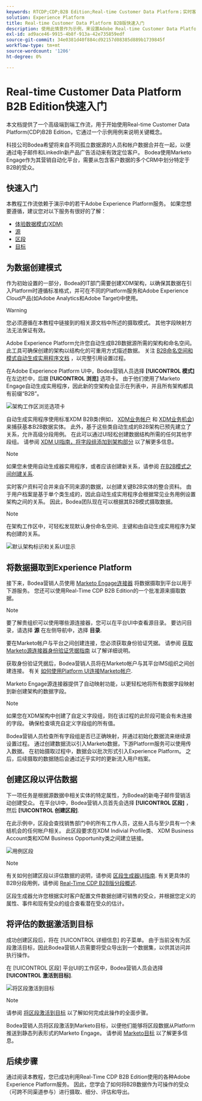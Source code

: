 ```yaml
---
keywords: RTCDP;CDP;B2B Edition;Real-time Customer Data Platform；实时客户数据平台；实时CDP;b2b;CDP
solution: Experience Platform
title: Real-time Customer Data Platform B2B版快速入门
description: 使用此情景作为示例，来设置Adobe Real-time Customer Data Platform B2B Edition的实施。
exl-id: ad9ace46-9915-4b8f-913a-42e735859edf
source-git-commit: 34e0381d40f884cd92157d08385d889b1739845f
workflow-type: tm+mt
source-wordcount: '1206'
ht-degree: 0%

---
```


# Real-time Customer Data Platform B2B Edition快速入门

本文档提供了一个高级端到端工作流，用于开始使用Real-time Customer Data Platform(CDP)B2B Edition，它通过一个示例用例来说明关键概念。

科技公司Bodea希望将来自不同孤立数据源的人员和帐户数据合并在一起，以便通过电子邮件和LinkedIn新产品广告活动来有效定位客户。 Bodea使用Marketo Engage作为其营销自动化平台，需要从包含客户数据的多个CRM中划分特定于B2B的受众。

## 快速入门

本教程工作流依赖于演示中的若干Adobe Experience Platform服务。 如果您想要遵循，建议您对以下服务有很好的了解：

- [体验数据模式(XDM)](../xdm/home.md)
- [源](../sources/home.md)
- [区段](../segmentation/home.md)
- [目标](../destinations/home.md)

## 为数据创建模式

作为初始设置的一部分，Bodea的IT部门需要创建XDM架构，以确保其数据在引入Platform时遵循标准格式，并可在不同的Platform服务和Adobe Experience Cloud产品(如Adobe Analytics和Adobe Target)中使用。

>[!WARNING]
>
>您必须遵循在本教程中链接到的相关源文档中所述的摄取模式。 其他字段映射方法无法保证有效。

Adobe Experience Platform允许您自动生成B2B数据源所需的架构和命名空间。 此工具可确保创建的架构以结构化的可重用方式描述数据。 关注 [B2B命名空间和模式自动生成实用程序文档](../sources/connectors/adobe-applications/marketo/marketo-namespaces.md) ，以完整引用设置过程。

在Adobe Experience Platform UI中，Bodea营销人员选择 **[!UICONTROL 模式]** 在左边栏中，后跟 **[!UICONTROL 浏览]** 选项卡。 由于他们使用了Marketo Engage自动生成实用程序，因此新的空架构会显示在列表中，并且所有架构都具有前缀“B2B”。

![架构工作区浏览选项卡](./assets/b2b-tutorial/empty-b2b-schemas.png)

自动生成实用程序使用标准XDM B2B类(例如， [XDM业务帐户](../xdm/classes/b2b/business-account.md) 和 [XDM业务机会](../xdm/classes/b2b/business-opportunity.md))来捕获基本B2B数据实体。 此外，基于这些类自动生成的B2B架构已预先建立了关系，允许高级分段用例。 在此可以通过UI轻松创建数据结构所需的任何其他字段组。 请参阅 [XDM UI指南，将字段组添加到架构部分](../xdm/ui/resources/schemas.md#add-field-groups) 以了解更多信息。

>[!NOTE]
> 
>如果您未使用自动生成器实用程序，或者应该创建新关系，请参阅 [在B2B模式之间创建关系](../xdm/tutorials/relationship-b2b.md).

实时客户资料可合并来自不同来源的数据，以创建关键B2B实体的整合资料。 由于用户档案是基于单个类生成的，因此自动生成实用程序会根据常见业务用例设置架构之间的关系。 因此，Bodea团队现在可以根据其B2B模式摄取数据。

>[!NOTE]
> 
>在架构工作区中，可轻松发现默认身份命名空间、主键和由自动生成实用程序为架构创建的关系。
>
>![默认架构标识和关系UI显示](./assets/b2b-tutorial/schema-identity-relationship.png)

## 将数据摄取到Experience Platform

接下来，Bodea营销人员使用 [Marketo Engage连接器](../sources/connectors/adobe-applications/marketo/marketo.md) 将数据摄取到平台以用于下游服务。 您还可以使用Real-Time CDP B2B Edition的一个批准源来摄取数据。

>[!NOTE]
> 
>要了解贵组织可以使用哪些源连接器，您可以在平台UI中查看源目录。 要访问目录，请选择 **源** 在左侧导航中，选择 **目录**.

要在Marketo帐户与平台之间创建连接，您必须获取身份验证凭据。 请参阅 [获取Marketo源连接器身份验证凭据指南](../sources/connectors/adobe-applications/marketo/marketo-auth.md) 以了解详细说明。

获取身份验证凭据后，Bodea营销人员将在Marketo帐户与其平台IMS组织之间创建连接。 有关 [如何使用Platform UI连接Marketo帐户](../sources/tutorials/ui/create/adobe-applications/marketo.md).

Marketo Engage源连接器提供了自动映射功能，以更轻松地将所有数据字段映射到新创建架构的数据字段。

>[!NOTE]
> 
>如果您在XDM架构中创建了自定义字段组，则在该过程的此阶段可能会有未连接的字段。 确保检查填充自定义字段组的所有值。

Bodea营销人员检查所有字段组是否已正确映射，并通过初始化数据流来继续源设置过程。 通过创建数据流以引入Marketo数据，下游Platform服务可以使用传入数据。 在初始摄取过程中，数据会以批次形式引入Experience Platform。 之后，后续摄取的数据随后会通过近乎实时的更新流入用户档案。

## 创建区段以评估数据

下一项任务是根据源数据中相关实体的特定属性，为Bodea的新电子邮件营销活动创建受众。 在平台UI中，Bodea营销人员首先会选择 **[!UICONTROL 区段]** ，然后 **[!UICONTROL 创建区段]**.

在此示例中，区段会查找销售部门中的所有工作人员，这些人员与至少具有一个未结机会的任何帐户相关。 此区段要求在XDM Indivial Profile类、 XDM Business Account类和XDM Business Opportunity类之间建立链接。

![用例区段](./assets/b2b-tutorial/use-case-segment.png)

>[!NOTE]
> 
>有关如何创建区段以评估数据的说明，请参阅 [区段生成器UI指南](../segmentation/ui/segment-builder.md). 有关更具体的B2B分段用例，请参阅 [Real-Time CDP B2B版分段概述](./segmentation/b2b.md).

区段生成器允许您根据实时客户配置文件数据创建可销售的受众，并根据您定义的属性、事件和现有受众的组合查看潜在受众的估计。

## 将评估的数据激活到目标

成功创建区段后，将在 [!UICONTROL 详细信息] 的子菜单。 由于当前没有为区段激活目标，因此Bodea营销人员需要将受众导出到一个数据集，以供其访问并执行操作。

在 [!UICONTROL 区段] 平台UI的工作区中，Bodea营销人员会选择 **[!UICONTROL 激活到目标]**.

![将区段激活到目标](./assets/b2b-tutorial/activate-to-destination.png)

>[!NOTE]
> 
>请参阅 [将区段激活到目标](https://experienceleague.adobe.com/docs/marketo/using/product-docs/core-marketo-concepts/smart-lists-and-static-lists/static-lists/push-an-adobe-experience-cloud-segment-to-a-marketo-static-list.html) 以了解如何完成此操作的全面步骤。

Bodea营销人员将区段激活到Marketo目标，以便他们能够将区段数据从Platform推送到静态列表形式的Marketo Engage。 请参阅 [Marketo目标](https://experienceleague.adobe.com/docs/experience-platform/destinations/catalog/adobe/marketo-engage.html) 以了解更多信息。

## 后续步骤

通过阅读本教程，您已成功利用Real-Time CDP B2B Edition使用的各种Adobe Experience Platform服务。 因此，您学会了如何将B2B数据作为可操作的受众（可跨不同渠道参与）进行摄取、细分、评估和导出。
